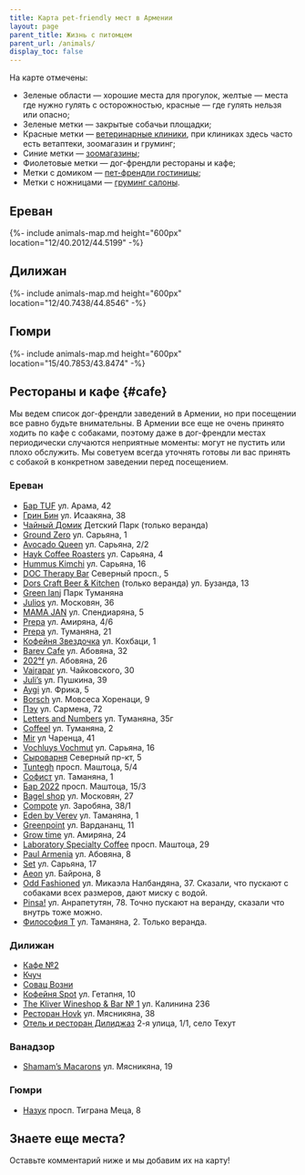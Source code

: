 ```yaml
---
title: Карта pet-friendly мест в Армении
layout: page
parent_title: Жизнь с питомцем
parent_url: /animals/
display_toc: false
---
```


На карте отмечены:

- Зеленые области — хорошие места для прогулок, желтые — места где нужно гулять с осторожностью, красные — где гулять нельзя или опасно;
- Зеленые метки — закрытые собачьи площадки;
- Красные метки — [ветеринарные клиники](vetclinics.md), при клиниках здесь часто есть ветаптеки, зоомагазин и груминг;
- Синие метки — [зоомагазины](shops.md);
- Фиолетовые метки — дог-френдли рестораны и кафе;
- Метки с домиком — [пет-френдли гостиницы](hotels.md);
- Метки с ножницами — [груминг салоны](grooming.md).

## Ереван

{%- include animals-map.md height="600px" location="12/40.2012/44.5199" -%}

## Дилижан

{%- include animals-map.md height="600px" location="12/40.7438/44.8546" -%}

## Гюмри

{%- include animals-map.md height="600px" location="15/40.7853/43.8474" -%}

## Рестораны и кафе {#cafe}

Мы ведем список дог-френдли заведений в Армении, но при посещении все равно будьте внимательны. В Армении все еще
не очень принято ходить по кафе с собаками, поэтому даже в дог-френдли местах периодически случаются неприятные моменты:
могут не пустить или плохо обслужить. Мы советуем всегда уточнять готовы ли вас принять с собакой в конкретном заведении
перед посещением.

### Ереван

- [Бар TUF](https://www.tuf.su) ул. Арама, 42
- [Грин Бин](https://yandex.ru/maps/org/grin_bin/33792362159/) ул. Исаакяна, 38
- [Чайный Домик](https://yandex.ru/maps/org/chayny_domik/167587794622/) Детский Парк (только веранда)
- [Ground Zero](https://yandex.ru/maps/org/ground_zero/187272188529/) ул. Сарьяна, 1
- [Avocado Queen](https://yandex.ru/maps/org/avocado_queen_yerevan/59200775827/) ул. Сарьяна, 2/2
- [Hayk Coffee Roasters](https://yandex.ru/maps/org/hayk_coffee_roasters/151031274555/) ул. Сарьяна, 4
- [Hummus Kimchi](https://yandex.ru/maps/org/hummus_kimchi/10247476118/) ул. Сарьяна, 16
- [DOC Therapy Bar](https://yandex.ru/maps/org/doc_therapy_bar/163914060399/) Северный просп., 5
- [Dors Craft Beer & Kitchen](https://yandex.ru/maps/org/dors_kraft_biyer_end_kitchen/167907282429/) (только веранда) ул. Бузанда, 13
- [Green lanj](https://yandex.ru/maps/org/green_lanj/54281041477/) Парк Туманяна
- [Julios](https://yandex.ru/maps/org/julios/100091795357/) ул. Московян, 36
- [MAMA JAN](https://yandex.ru/maps/org/mama_jan/161012235389/) ул. Спендиаряна, 5
- [Prepa](https://yandex.ru/maps/org/prepa/46656616641/) ул. Амиряна, 4/6
- [Prepa](https://yandex.ru/maps/org/prepa/16686535936/) ул. Туманяна, 21
- [Кофейня Звездочка](https://yandex.ru/maps/org/zvyozdochka/97600615491/) ул. Кохбаци, 1
- [Barev Cafe](https://yandex.ru/maps/org/118542998137) ул. Абовяна, 32
- [202°f](https://yandex.ru/maps/org/118647874728) ул. Абовяна, 26
- [Vajrapar](https://yandex.ru/maps/org/198954613842) ул. Чайковского, 30
- [Juli’s](https://yandex.ru/maps/org/218294597176) ул. Пушкина, 39
- [Aygi](https://yandex.ru/maps/org/156929111478) ул. Фрика, 5
- [Borsch](https://yandex.ru/maps/org/114885573520) ул. Мовсеса Хоренаци, 9
- [Пэу](https://yandex.ru/maps/org/191667120007) ул. Сармена, 72
- [Letters and Numbers](https://yandex.ru/maps/org/36999248479) ул. Туманяна, 35г
- [Coffeel](https://yandex.ru/maps/org/182282830528) ул. Туманяна, 2
- [Mir](https://yandex.ru/maps/org/41678188129) ул Чаренца, 41
- [Vochluys Vochmut](https://yandex.ru/maps/org/voch_luys_voch_mut/69418624553/) ул. Сарьяна, 16
- [Сыроварня](https://yandex.ru/maps/org/syrovarnya_yerevan/98271868081/) Северный пр-кт, 5
- [Tuntegh](https://yandex.ru/maps/org/tun_tekh/76749201043/) просп. Маштоца, 5/4
- [Софист](https://yandex.ru/maps/org/sofist/11726122465/) ул. Таманяна, 1
- [Бар 2022](https://yandex.ru/maps/org/bar_pab_2022/190846691013/) просп. Маштоца, 15/3
- [Bagel shop](https://yandex.ru/maps/org/bagel_shop/91574702352/) ул. Московян, 27
- [Compote](https://yandex.ru/maps/org/kompot_bar_i_gril_sad/242280889756/) ул. Заробяна, 38/1
- [Eden by Verev](https://yandex.ru/maps/org/eden_by_verev/43346376324/) ул. Таманяна, 1
- [Greenpoint](https://yandex.ru/maps/org/greenpoint/142756023274/) ул. Вардананц, 11
- [Grow time](https://yandex.ru/maps/org/grow_time/230182055605/) ул. Амиряна, 24
- [Laboratory Specialty Coffee](https://yandex.ru/maps/org/laboratory_specialty_coffee/83652368598/) просп. Маштоца, 29
- [Paul Armenia](https://yandex.ru/maps/org/paul_armenia/209546981995/) ул. Абовяна, 8
- [Set](https://yandex.ru/maps/org/set/57055157719/) ул. Сарьяна, 17
- [Aeon](https://yandex.ru/maps/org/aeon/17546564979/) ул. Байрона, 8
- [Odd Fashioned](https://yandex.ru/maps/org/odd_fashioned/165727752672/) ул. Микаэла Налбандяна, 37. Сказали, что пускают с собаками всех размеров, дают миску с водой.
- [Pinsa!](https://yandex.ru/maps/org/pinsa_/192135477698/) ул. Анрапетутян, 78. Точно пускают на веранду, сказали что внутрь тоже можно.
- [Философия Т](https://yandex.ru/maps/org/filosofiya_t/130549637020/) ул. Таманяна, 2. Только веранда.

### Дилижан

- [Кафе №2](https://yandex.ru/maps/org/cafe_2/222737698143/)
- [Кчуч](https://yandex.ru/maps/org/kchuch/108116108720/)
- [Совац Возни](https://yandex.ru/maps/org/sovats_vozni/156793485090/)
- [Кофейня Spot](https://yandex.ru/maps/org/the_spot/186394169592/) ул. Гетапня, 10
- [The Kliver Wineshop & Bar № 1](https://yandex.ru/maps/org/the_kliver_wineshop_bar_1/120952389606/) ул. Калинина 236
- [Ресторан Hovk](https://yandex.ru/maps/org/90638762767) ул. Мясникяна, 38
- [Отель и ресторан Дилиджаз](https://yandex.ru/maps/org/32685331959) 2-я улица, 1/1, село Техут

### Ванадзор

- [Shamam’s Macarons](https://yandex.ru/maps/org/shamam_s_macarons/180319484829/) ул. Мясникяна, 19

### Гюмри

- [Назук](https://yandex.ru/maps/org/nazuk/233693679120/) просп. Тиграна Меца, 8

## Знаете еще места?

Оставьте комментарий ниже и мы добавим их на карту!
